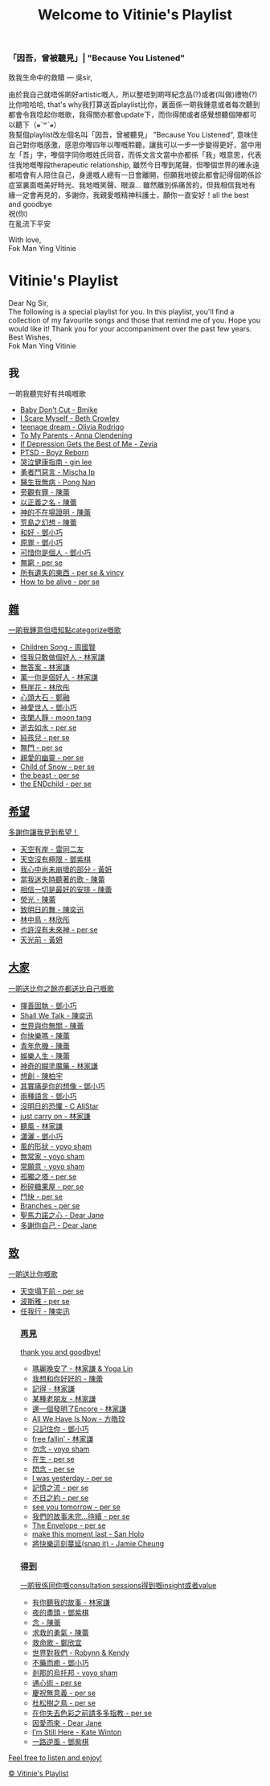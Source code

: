 <!DOCTYPE html>
<html lang="en">
<head>
    <meta charset="UTF-8">
    <meta name="viewport" content="width=device-width, initial-scale=1.0">
    <link rel="stylesheet" href="styles.css">
</head>
<body>
    <header>
        <h1>Welcome to Vitinie's Playlist</h1>
    </header>
    </head>
<body>
    <h3>「因吾，曾被聽見」| "Because You Listened"</h3>
    <p>致我生命中的救贖 — 吳sir,</p>
    <p>由於我自己就唔係啲好artistic嘅人，所以整唔到啲咩紀念品(?)或者(叫做)禮物(?)比你啦哈哈, that's why我打算送首playlist比你，裏面係一啲我鍾意或者每次聽到都會令我唸起你嘅歌，我得閒亦都會update下，而你得閒或者感覺想聽個陣都可以聽下（๑⃙⃘ˊ꒳​ˋ๑⃙⃘）
        <br>我幫個playlist改左個名叫「因吾，曾被聽見」 "Because You Listened", 意味住自己對你嘅感激，感恩你嚟四年以嚟嘅聆聽，讓我可以一步一步變得更好，當中用左「吾」字，嚟個字同你嘅姓氏同音，而係文言文當中亦都係「我」嘅意思，代表住我地嘅嚟段therapeutic relationship, 雖然今日嚟到尾聲，但嚟個世界的確永遠都唔會有人陪住自己，身邊嘅人總有一日會離開，但願我地彼此都會記得個啲係診症室裏面嘅美好時光、我地嘅笑聲、眼淚... 雖然離別係痛苦的，但我相信我地有緣一定會再見的，多謝你，我親愛嘅精神科護士，願你一直安好！all the best and goodbye
        <br>祝(你)
        <br>在亂流下平安</p>
<footer>
    <p>With love, 
        <br>Fok Man Ying Vitinie</p>
</footer>
<div></div>
    <h1>Vitinie's Playlist</h1>
    <p>Dear Ng Sir,
    <br>The following is a special playlist for you. In this playlist, you'll find a collection of my favourite songs and those that remind me of you. Hope you would like it! Thank you for your accompaniment over the past few years.
    <br>Best Wishes,
    <br>Fok Man Ying Vitinie</p>
    <main>
        <h2>我</h2>
        <body>一啲我聽完好有共鳴嘅歌</body>
        <ul id="song-list">
            <li><a href="https://www.youtube.com/watch?v=__Dw3YC6WzY&pp=0gcJCf0Ao7VqN5tD" target="_blank">Baby Don’t Cut - Bmike</li>
            <li><a href="https://www.youtube.com/watch?v=__Dw3YC6WzY&pp=0gcJCf0Ao7VqN5tD" target="_blank">I Scare Myself - Beth Crowley</li>
            <li><a href="https://youtu.be/F33uCg-3XiY?si=Fc3RGi1JEwPblBmX" target="_blank">teenage dream - Olivia Rodrigo</li>
            <li><a href="https://youtu.be/uQUrhYpPra0?si=hnewaYVakSn0TOMn" target="_blank">To My Parents - Anna Clendening</li>
            <li><a href="https://www.youtube.com/watch?v=Xq4M8WAiug4&pp=ygUhaWYgZGVwcmVzc2lvbiBnZXRzIHRoZSBiZXN0IG9mIG1l0gcJCd4JAYcqIYzv" target="_blank">If Depression Gets the Best of Me - Zevia</li>
            <li><a href="https://youtu.be/Sgs5sC3NAVk?si=VUZ5UtuLpfqVy6lw" target="_blank">PTSD - Boyz Reborn</li>
            <li><a href="https://youtu.be/L2I7TZCzBow?si=Ivjx891C8cDZVO_7" target="_blank">哭泣健康指南 - gin lee</li>
            <li><a href="https://youtu.be/ab6wgQ5m4L4?si=RUU24n6kgxD2jPP0" target="_blank">勇者鬥惡言 - Mischa Ip</li>
            <li><a href="https://youtu.be/UVIhHcKMi7s?si=d2sz7YRQqG9cfp_w" target="_blank">醫生我無病 - Pong Nan</li>
            <li><a href="https://youtu.be/rcOweqYYX1U?si=5A1FLs9imLT8LOMJ" target="_blank">旁觀有罪 - 陳蕾</li>
            <li><a href="https://youtu.be/CVqm_qM7lG0?si=Tp7zzvDhUReEsbW6" target="_blank">以正義之名 - 陳蕾</li>
            <li><a href="https://youtu.be/e_8z97iV2cI?si=oQ-npG0UwAZ0kfsP" target="_blank">神的不在場證明 - 陳蕾</li>
            <li><a href="https://youtu.be/coxeA969dGQ?si=vcjMO2V8hHvLJ5Hk" target="_blank">荒島之幻想 - 陳蕾</li>
            <li><a href="https://youtu.be/UdEqnJWyGLY?si=jge7q8AE_6BZaK5v" target="_blank">和好 - 鄧小巧</li>
            <li><a href="https://youtu.be/f_tG3VPOVf8?si=MJaSumf7ioP2MdxK" target="_blank">原罪 - 鄧小巧</li>
            <li><a href="https://youtu.be/vtp3bJb7RNE?si=ptfgwabSOU5m5VPQ" target="_blank">可惜你是個人 - 鄧小巧</li>
            <li><a href="https://youtu.be/v6ltnNnUfXE?si=KUfwHW9z6l2gnIMG" target="_blank">無窮 - per se</li>
            <li><a href="https://youtu.be/_5Bbfkl4fwE?si=6OBA07AUfJfEY_R-" target="_blank">所有遺失的東西 - per se & vincy</li>
            <li><a href="https://youtu.be/lrPTYvYsqFQ?si=9ez257LsGGMSN7z8" target="_blank">How to be alive - per se</li>
            </ul>
      </main>
      <main>
        <h2>雜</h2>
        <body>一啲我鍾意但唔知點categorize嘅歌</body>
        <ul id="song-list">
            <li><a href="https://youtu.be/Lsvry_XKJRE?si=bf5oETjJ6w0pm51F" target="_blank">Children Song - 周國賢</li>
            <li><a href="https://youtu.be/uDsV6TW903U?si=FaDI2iP07yVvcSa8" target="_blank">怪我只敢做個好人 - 林家謙</li>
            <li><a href="https://youtu.be/4VO_ZJ3H8E8?si=KCSvp5I7dEOpKSKQ" target="_blank">無答案 - 林家謙</li>
            <li><a href="https://youtu.be/3BgQTkguk0w?si=JrJUh9VoioXR5Hug" target="_blank">萬一你是個好人 - 林家謙</li>
            <li><a href="https://youtu.be/72Ha7Wk6t0g?si=vm6uptafJTDZim7v" target="_blank">懸崖花 - 林欣彤</li>
            <li><a href="https://youtu.be/8IYbahgvgQI?si=UAC8EoXS5BfdNsEA" target="_blank">心頭大石 - 鄭融</li>
            <li><a href="https://youtu.be/QIWasCe4IU8?si=clMpC3I3xrpgIq_m" target="_blank">神愛世人 - 鄧小巧</li>
            <li><a href="https://youtu.be/v3rDVWZd72c?si=Oik4kfNVIle4zW6L" target="_blank">夜闌人靜 - moon tang</li>
            <li><a href="https://youtu.be/eznbpqAlRy8?si=sg4p_TAbl_TjnOfK" target="_blank">逝去如水 - per se</li>
            <li><a href="https://youtu.be/8KrGB8lNyGc?si=oUbD_Ojzakzp2-hB" target="_blank">純孩兒 - per se</li>
            <li><a href="https://youtu.be/wJKHQU2GuwY?si=JxhWJJjUSaIePVNI" target="_blank">無門 - per se</li>
            <li><a href="https://youtu.be/gmeEHskNilg?si=Z8sJWeD3lGv4N5gi" target="_blank">親愛的幽靈 - per se</li>
            <li><a href="https://youtu.be/drf4eImkNS8?si=fFim01rlZoBPyFV1" target="_blank">Child of Snow - per se</li>
            <li><a href="https://youtu.be/FTdqtKAqlRI?si=tna4k6St_L_0hcaD" target="_blank">the beast - per se</li>
            <li><a href="https://youtu.be/2VPvbxMdAHQ?si=QssbFn08Fk7hAM6Z" target="_blank">the ENDchild - per se</li>
            </ul>
      </main>
        <h2>希望</h2>
        <body>多謝你讓我見到希望！</body>
        <ul id="song-list">
            <li><a href="https://youtu.be/FapFw6qY1vY?si=pf0lPc4D4_Mbjdx5" target="_blank">天空有岸 - 雷同二友</li>
            <li><a href="https://youtu.be/gCQuEakOEFo?si=IHT77S2peMbQOZaF" target="_blank">天空沒有極限 - 鄧紫棋</li>
            <li><a href="https://youtu.be/JpSXjEVPeRQ?si=ac-_4BF8htjscXdz" target="_blank">我心中尚未崩壞的部分 - 黃妍</li>
            <li><a href="https://youtu.be/fcvzAC2K_H8?si=OUUWgaCvhY9pNvKz" target="_blank">當我迷失時聽著的歌 - 陳蕾</li>
            <li><a href="https://youtu.be/RJFcyoDhzKU?si=brA62rfz04cgHu-w" target="_blank">相信一切是最好的安排 - 陳蕾</li>
            <li><a href="https://youtu.be/aHI3OOUESdc?si=dAS58A9VLzZf_fwV" target="_blank">熒光 - 陳蕾</li>
            <li><a href="https://youtu.be/6gJTweOGxTU?si=i7_LmtAHXjcZLuHQ" target="_blank">致明日的舞 - 陳奕迅</li>
            <li><a href="https://youtu.be/Tf0fHAg3BBg?si=M9sCAgvgwmUsVWk8" target="_blank">林中鳥 - 林欣彤</li>
            <li><a href="https://youtu.be/r-Kw1canb5o?si=gxJTMCTU_RJuVaDZ" target="_blank">也許沒有未來神 - per se</li>
            <li><a href="https://youtu.be/EnguPjSw1Eo?si=_tcXzBsUt4REXQaw" target="_blank">天光前 - 黃妍</li>
            </ul>
        <h2>大家</h2>
        <body>一啲送比你之餘亦都送比自己嘅歌</body>
        <ul id="song-list">
            <li><a href="https://youtu.be/jOFrcTHJQaM?si=zRGHwurtoIDVv2s6" target="_blank">擇善固執 - 鄧小巧</li>
            <li><a href="https://youtu.be/YycDCuLIZnc?si=LNpER9FPNpfZ75mY" target="_blank">Shall We Talk - 陳奕迅</li>
            <li><a href="https://youtu.be/fN6eXrbxQFI?si=c9rwfnvLnWKXfeqb" target="_blank">世界與你無關 - 陳蕾</li>
            <li><a href="https://youtu.be/SaffTafBkH8?si=NsttZH0nxXckeF0S" target="_blank">你快樂嗎 - 陳蕾</li>
            <li><a href="https://youtu.be/nO-ht35P_z8?si=a4jiwKzrYWL-6S87" target="_blank">青年危機 - 陳蕾</li>
            <li><a href="https://youtu.be/faaExBhoIKM?si=0GJgRjFbwgbYGTYA" target="_blank">娛樂人生 - 陳蕾</li>
            <li><a href="https://youtu.be/jrP24ZSYHts?si=whsbqeqKG7RdbeaW" target="_blank">神奇的糊塗魔藥 - 林家謙</li>
            <li><a href="https://youtu.be/M5zGblqSzE4?si=YsbP0as_3TKCwi-P" target="_blank">想創 - 陳柏宇</li>
            <li><a href="https://youtu.be/XYIJuXN5hoE?si=nhhLy995-NwDGOMT" target="_blank">其實痛是你的想像 - 鄧小巧</li>
            <li><a href="https://youtu.be/cuo_rEGlwO0?si=FQT8rT5Ibwp6d633" target="_blank">兩種語言 - 鄧小巧</li>
            <li><a href="https://youtu.be/GmVtpXz1AL4?si=frtmubuP1BZP6p0z" target="_blank">沒明日的恐懼 - C AllStar</li>
            <li><a href="https://youtu.be/ievJesbs_fw?si=htAq92oQAjmU-JtG" target="_blank">just carry on - 林家謙</li>
            <li><a href="https://youtu.be/GOoRxCVCE-k?si=EojPFGSiEGouGLXz" target="_blank">聽風 - 林家謙</li>
            <li><a href="https://youtu.be/wjDpUogkZE8?si=UiY7SA5ib8NmTn7A" target="_blank">瀟灑 - 鄧小巧</li>
            <li><a href="https://youtu.be/KEb1Db47DAg?si=Hgxfx8glJgGHaKGz" target="_blank">風的形狀 - yoyo sham</li>
            <li><a href="https://youtu.be/hEcr6oU1nDc?si=-xSU3B8HEcDl9l_O" target="_blank">無常家 - yoyo sham</li>
            <li><a href="https://youtu.be/mPTM0aGP8lE?si=Zke2NrE7_New91U-" target="_blank">常願意 - yoyo sham</li>
            <li><a href="https://youtu.be/7i2NRC83X2A?si=2_XDGyZxwhe1nF7L" target="_blank">孤獨之塔 - per se</li>
            <li><a href="https://youtu.be/FjS50ATT1v0?si=vrjDUhdUUZ0h9qLu" target="_blank">粉碎糖果屋 - per se</li>
            <li><a href="https://youtu.be/mNaGQag63wA?si=yDb3FJKIQp3IiTzX" target="_blank">鬥快 - per se</li>
            <li><a href="https://youtu.be/vCzogbzbO88?si=vX5VRh7bMBr2irIW" target="_blank">Branches - per se</li>
            <li><a href="https://youtu.be/06DLtL10XdA?si=QAMRzhVZ0QpPiWM8" target="_blank">聖馬力諾之心 - Dear Jane</li>
            <li><a href="https://youtu.be/hQ-CEKgD8Gs?si=0t69kHuS-jixBdUa" target="_blank">多謝你自己 - Dear Jane</li>
</ul>
        </main>
        <main>
      <main>
        <h2>致</h2>
        <body>一啲送比你嘅歌</body>
        <ul id="song-list">
            <li><a href="https://youtu.be/YJId-hlKy-g?si=7Cb095YxPFYZVnCQ" target="_blank">天空塌下前 - per se</li>
            <li><a href="https://youtu.be/PW7Y7VYul3g?si=xrpYmdq0lRZbWVNJ" target="_blank">波斯雅 - per se</li>
            <li><a href="https://youtu.be/oYw4uH80gcw?si=36ZAyCa7Mx4-iyry" target="_blank">任我行 - 陳奕迅</li>
            <!-- Add more songs as needed -->
          <main>
            <h3>再見</h3>
            <body>thank you and goodbye!</body>
            <ul id="song-list">
                <li><a href="https://youtu.be/xoyxVMt_sYE?si=hllRmN-V_WMjRUIH" target="_blank">瑪麗晚安了 - 林家謙 & Yoga Lin</li>
                <li><a href="https://youtu.be/fZSgY842Uq0?si=8b1jMPSga7UP0Fyy" target="_blank">我想和你好好的 - 陳蕾</li>
                <li><a href="https://youtu.be/JZYNGEudQx0?si=OEppZA2-kDa8LidI" target="_blank">記得 - 林家謙</li>
                <li><a href="https://youtu.be/bvhbM0JGsx4?si=ecQZMkYdPic9Y1ja" target="_blank">某種老朋友 - 林家謙</li>
                <li><a href="https://youtu.be/KpZL59NqkcY?si=hRJTaoACT8ylTGpx" target="_blank">邊一個發明了Encore - 林家謙</li>
                <li><a href="https://youtu.be/8Vo0Ccn99ms?si=p5vn_rUyNsLGRRPu" target="_blank">All We Have Is Now - 方皓玟</li>
                <li><a href="https://youtu.be/UWo3D-O28lE?si=t8MXOSkBlhv2sWhJ" target="_blank">只記住你 - 鄧小巧</li>
                <li><a href="https://youtu.be/C2XAyqQeEQE?si=YIeZQoloGs9xACC8" target="_blank">free fallin’ - 林家謙</li>
                <li><a href="https://youtu.be/sMjkxVOm5vw?si=rzmJiYW6KMg7avIf" target="_blank">勿念 - yoyo sham</li>
                <li><a href="https://youtu.be/x4Yb33Z_E1Y?si=HY_TtaNKZF1Jagij" target="_blank">在生 - per se</li>                
                <li><a href="https://youtu.be/7c65bLMVg-Y?si=Xlhw04_HovHRwzQp" target="_blank">閃念 - per se</li>
                <li><a href="https://youtu.be/4s_VrTkM09w?si=GDrxI3ctZbLvOtHI" target="_blank">I was yesterday - per se</li>
                <li><a href="https://youtu.be/wkLFffbRngw?si=o8ZlZKJagkT9WIgQ" target="_blank">記憶之流 - per se</li>
                <li><a href="https://youtu.be/7DwMVe166lw?si=ugugXqY3fuVE7NXu" target="_blank">不日之約 - per se</li>
                <li><a href="https://youtu.be/1TG7-UTMX08?si=uiGaH9yXlbivRID8" target="_blank">see you tomorrow - per se</li>                
                <li><a href="https://youtu.be/UaMqVH3cNhY?si=wUoi1atAz7-yGxW0" target="_blank">我們的故事未完...待續 - per se</li>
                <li><a href="https://youtu.be/RvDeoMDrnvU?si=Dj5HC0f3A-JT9FGL" target="_blank">The Envelope - per se</li>
                <li><a href="https://youtu.be/eI19mF6L2so?si=5kjd30nC33HGlp8Q" target="_blank">make this moment last - San Holo</li>
                <li><a href="https://youtu.be/qX9DScDsHIo?si=LuLc1lJFdoPuYFkp" target="_blank">將快樂這刻蔓延(snap it) - Jamie Cheung</li>
                </ul>
          </p><h3>得到</h3></p>
          <body>一啲我係同你嘅consultation sessions得到嘅insight或者value</body>
          <ul id="song-list">
              <li><a href="https://youtu.be/mw8bM7IPJto?si=9tnBqWiY-kokSudo" target="_blank">有你聽我的故事 - 林家謙</li>
              <li><a href="https://youtu.be/3OSGYTj08rU?si=ewCuJ1ovezZdif1P" target="_blank">夜的盡頭 - 鄧紫棋</li>
              <li><a href="https://youtu.be/heEjOa_-lw0?si=nhEGrItAN5E3odEQ" target="_blank">念 - 陳蕾</li>
              <li><a href="https://www.youtube.com/watch?v=fFWntYVQ_gg" target="_blank">求救的勇氣 - 陳蕾</li>
              <li><a href="https://youtu.be/MnDVOP3_IA4?si=L82XsWc7HgBJDLFg" target="_blank">救命歌 - 鄭欣宜</li>              
              <li><a href="https://youtu.be/JmoUGB5Xwik?si=C14806UJmvqeRzUU" target="_blank">世界對我們 - Robynn & Kendy</li>
              <li><a href="https://youtu.be/59WkWTJflbU?si=Vqq-funpXfeV_gjE" target="_blank">不藥而癒 - 鄧小巧</li>
              <li><a href="https://youtu.be/Fa0QL00-dso?si=aBeIJttSb2Z9TDaS" target="_blank">剎那的烏托邦 - yoyo sham</li>
              <li><a href="https://youtu.be/AsmxdD7DNKU?si=z5kT2wkAqyUw9-Ab" target="_blank">通心術 - per se</li>
              <li><a href="https://youtu.be/T-GMC5Hg2mQ?si=rKv8CwF5bAAy0QIR" target="_blank">慶祝無意義 - per se</li>              
              <li><a href="https://youtu.be/ElIB1dzAdaY?si=UsHEikiLhFi1L3tI" target="_blank">杜松樹之鳥 - per se</li>
              <li><a href="https://youtu.be/33CZ_fwUnFk?si=Cu0sdufjJI7O5nCc" target="_blank">在你失去色彩之前請多多指教 - per se</li>
              <li><a href="https://youtu.be/QeITxfn-wHI?si=cjB_w9pmBGtoD97b" target="_blank">因愛而來 - Dear Jane</li>
              <li><a href="https://youtu.be/Kaj1I0F0HnU?si=lyTQdWo7TKLA9aWX" target="_blank">I’m Still Here - Kate Winton</li>
              <li><a href="https://youtu.be/C117NWgCJ88?si=3GhZcapAqntc9BDd" target="_blank">一路逆風 - 鄧紫棋</li>
              <!-- Add more songs as needed -->
                  </ul>
        </main>
        <main>
</ul>
        <p>Feel free to listen and enjoy!</p>
    </main>
    <footer>
        <p>&copy; Vitinie's Playlist</p>
    </footer>
</body>
</html>
